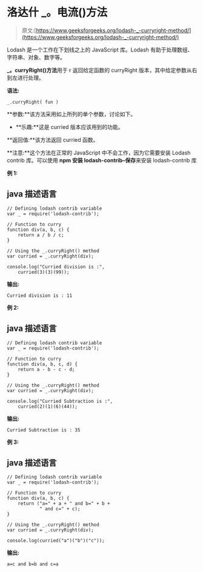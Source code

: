 # 洛达什 _。电流()方法

> 原文:[https://www.geeksforgeeks.org/lodash-_-curryright-method/](https://www.geeksforgeeks.org/lodash-_-curryright-method/)

Lodash 是一个工作在下划线之上的 JavaScript 库。Lodash 有助于处理数组、字符串、对象、数字等。

**_。curryRight()方法**用于 r 返回给定函数的 curryRight 版本，其中给定参数从右到左进行处理。

**语法:**

```
_.curryRight( fun )

```

**参数:**该方法采用如上所列的单个参数，讨论如下。

*   **乐趣:**这是 curried 版本应该用到的功能。

**返回值:**该方法返回 curried 函数。

**注意:**这个方法在正常的 JavaScript 中不会工作，因为它需要安装 Lodash contrib 库。可以使用 **npm 安装 lodash-contrib–保存**来安装 lodash-contrib 库

**例 1:**

## java 描述语言

```
// Defining lodash contrib variable
var _ = require('lodash-contrib'); 

// Function to curry
function div(a, b, c) {
    return a / b / c;
}

// Using the _.curryRight() method
var curried = _.curryRight(div);

console.log("Curried division is :",
    curried(3)(3)(99));
```

**输出:**

```
Curried division is : 11

```

**例 2:**

## java 描述语言

```
// Defining lodash contrib variable
var _ = require('lodash-contrib'); 

// Function to curry
function div(a, b, c, d) {
    return a - b - c - d;
}

// Using the _.curryRight() method
var curried = _.curryRight(div);

console.log("Curried Subtraction is :",
    curried(2)(1)(6)(44));
```

**输出:**

```
Curried Subtraction is : 35

```

**例 3:**

## java 描述语言

```
// Defining lodash contrib variable
var _ = require('lodash-contrib'); 

// Function to curry
function div(a, b, c) {
    return ("a=" + a + " and b=" + b +
            " and c=" + c);
}

// Using the _.curryRight() method
var curried = _.curryRight(div);

console.log(curried("a")("b")("c"));
```

**输出:**

```
a=c and b=b and c=a

```